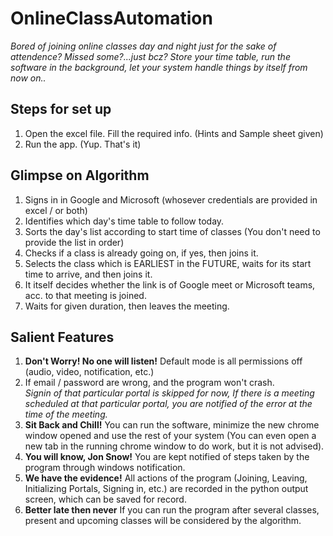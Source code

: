 # OnlineClassAutomation
*Bored of joining online classes day and night just for the sake of attendence?
Missed some?...just bcz?
Store your time table, run the software in the background, let your system handle things by itself from now on..*
## Steps for set up </br>
1. Open the excel file. Fill the required info. (Hints and Sample sheet given) </br>
2. Run the app. (Yup. That's it) </br>
## Glimpse on Algorithm</br>
1. Signs in in Google and Microsoft (whosever credentials are provided in excel / or both)</br>
2. Identifies which day's time table to follow today.</br>
3. Sorts the day's list according to start time of classes (You don't need to provide the list in order)</br>
4. Checks if a class is already going on, if yes, then joins it.
5. Selects the class which is EARLIEST in the FUTURE, waits for its start time to arrive, and then joins it.</br>
6. It itself decides whether the link is of Google meet or Microsoft teams, acc. to that meeting is joined.
7. Waits for given duration, then leaves the meeting.</br>
## Salient Features</br>
1. **Don't Worry! No one will listen!** Default mode is all permissions off (audio, video, notification, etc.)</br> 
2. If email / password are wrong, and the program won't crash.</br>
*Signin of that particular portal is skipped for now, If there is a meeting scheduled at that particular portal, you are notified of the error at the time of the meeting.*</br>
3. **Sit Back and Chill!** You can run the software, minimize the new chrome window opened and use the rest of your system (You can even open a new tab in the running chrome window to do work, but it is not advised).</br>
4. **You will know, Jon Snow!** You are kept notified of steps taken by the program through windows notification.</br>
5. **We have the evidence!** All actions of the program (Joining, Leaving, Initializing Portals, Signing in, etc.) are recorded in the python output screen, which can be saved for record.</br>
6. **Better late then never** If you can run the program after several classes, present and upcoming classes will be considered by the algorithm.
